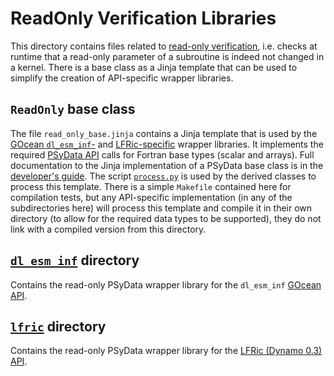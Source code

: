 <!--
## Licence

-------------------------------------------------------------------------------

BSD 3-Clause License

Copyright (c) 2020-2021, Science and Technology Facilities Council.
All rights reserved.

Redistribution and use in source and binary forms, with or without
modification, are permitted provided that the following conditions are met:

* Redistributions of source code must retain the above copyright notice, this
  list of conditions and the following disclaimer.

* Redistributions in binary form must reproduce the above copyright notice,
  this list of conditions and the following disclaimer in the documentation
  and/or other materials provided with the distribution.

* Neither the name of the copyright holder nor the names of its
  contributors may be used to endorse or promote products derived from
  this software without specific prior written permission.

THIS SOFTWARE IS PROVIDED BY THE COPYRIGHT HOLDERS AND CONTRIBUTORS
"AS IS" AND ANY EXPRESS OR IMPLIED WARRANTIES, INCLUDING, BUT NOT
LIMITED TO, THE IMPLIED WARRANTIES OF MERCHANTABILITY AND FITNESS
FOR A PARTICULAR PURPOSE ARE DISCLAIMED. IN NO EVENT SHALL THE
COPYRIGHT HOLDER OR CONTRIBUTORS BE LIABLE FOR ANY DIRECT, INDIRECT,
INCIDENTAL, SPECIAL, EXEMPLARY, OR CONSEQUENTIAL DAMAGES (INCLUDING,
BUT NOT LIMITED TO, PROCUREMENT OF SUBSTITUTE GOODS OR SERVICES;
LOSS OF USE, DATA, OR PROFITS; OR BUSINESS INTERRUPTION) HOWEVER
CAUSED AND ON ANY THEORY OF LIABILITY, WHETHER IN CONTRACT, STRICT
LIABILITY, OR TORT (INCLUDING NEGLIGENCE OR OTHERWISE) ARISING IN
ANY WAY OUT OF THE USE OF THIS SOFTWARE, EVEN IF ADVISED OF THE
POSSIBILITY OF SUCH DAMAGE.

-------------------------------------------------------------------------------
Authors: J. Henrichs, Bureau of Meteorology,
         I. Kavcic, Met Office
-->

# ReadOnly Verification Libraries

This directory contains files related to [read-only verification](
https://psyclone-dev.readthedocs.io/en/latest/psy_data.html#psydata-read-only-verification-base-class),
i.e. checks at runtime that a read-only parameter of a subroutine is indeed
not changed in a kernel. There is a base class as a Jinja template that can be
used to simplify the creation of API-specific wrapper libraries.

## ``ReadOnly`` base class

The file ``read_only_base.jinja`` contains a Jinja template that is used
by the [GOcean ``dl_esm_inf``-](dl_esm_inf/README.md) and [LFRic-specific](
lfric/README.md) wrapper libraries. It implements the required [PSyData API](
https://psyclone-dev.readthedocs.io/en/stable/psy_data.html) calls for
Fortran base types (scalar and arrays).
Full documentation to the Jinja implementation of a PSyData base class is in
the [developer's guide](
https://psyclone-dev.readthedocs.io/en/latest/psy_data.html#jinja).
The script [``process.py``](../README.md#psydata-base-class) is used by the
derived classes to process this template. There is a simple ``Makefile``
contained here for compilation tests, but any API-specific implementation (in
any of the subdirectories here) will process this template and compile it in
their own directory (to allow for the required data types to be supported),
they do not link with a compiled version from this directory.

## [``dl_esm_inf``](dl_esm_inf) directory

Contains the read-only PSyData wrapper library for the ``dl_esm_inf``
[GOcean API](https://psyclone.readthedocs.io/en/latest/gocean1p0.html).

## [``lfric``](lfric) directory

Contains the read-only PSyData wrapper library for the
[LFRic (Dynamo 0.3) API](
https://psyclone.readthedocs.io/en/stable/dynamo0p3.html).
